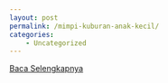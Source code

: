 ```yaml
---
layout: post
permalink: /mimpi-kuburan-anak-kecil/
categories:
    - Uncategorized
---
```


[Baca Selengkapnya](/09)